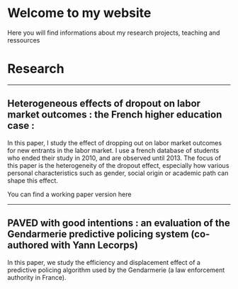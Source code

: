 # Welcome to my website

Here you will find informations about my research projects, teaching and ressources

# Research

* * *

## Heterogeneous effects of dropout on labor market outcomes : the French higher education case : 

In this paper, I study the effect of dropping out on labor market outcomes for new entrants in the labor market. I use a french database of students who ended their study in 2010, and are observed until 2013. The focus of this paper is the heterogeneity of the dropout effect, especially how various personal characteristics such as gender, social origin or academic path can shape this effect. 

You can find a working paper version here

* * *

## PAVED with good intentions : an evaluation of the Gendarmerie predictive policing system (co-authored with Yann Lecorps) 

In this paper, we study the efficiency and displacement effect of a predictive policing algorithm used by the Gendarmerie (a law enforcement authority in France).
